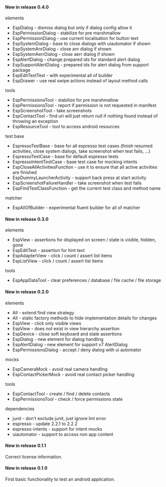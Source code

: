 #### New in release 0.4.0

elements

* EspDialog - dismiss dialog but only if dialog config allow it
* EspPermissionDialog - stabilize for pre marshmallow
* EspPermissionDialog - use current localisation for button text
* EspSystemDialog - base to close dialogs with uiautomator if shown
* EspSystemAnrDialog - close anr dialog if shown
* EspSystemAerrDialog - close aerr dialog if shown
* EspAlertDialog - change prepared ids for standard alert dialog
* EspSupportAlertDialog - prepared ids for alert dialog from support package
* EspEditTextTest - with experimental all of builder
* EspDrawer - use real swipe actions instead of layout method calls

tools

* EspPermissionsTool - stabilize for pre marshmallow
* EspPermissionsTool - report if permission is not requested in manifest
* EspScreenshotTool - take screenshots
* EspContactTool - find uri will just return null if nothing found instead of throwing an exception
* EspResourceTool - tool to access android resources

test base

* EspressoTestBase - base for all espresso test cases (finish resumed activities, close system dialogs, take screenshot when test fails, ...)
* EspressoTestCase - base for default espresso tests
* EspressoIntentTestCase - base test case for mocking intents
* EspCloseAllActivitiesFunction - use it to ensure that all active activities are finished
* EspDummyLauncherActivity - support back press at start activity
* EspScreenshotFailureHandler - take screenshot when test fails
* EspFindTestClassFunction - get the current test class and method name

matcher

* EspAllOfBuilder - experimental fluent builder for all of matcher

#### New in release 0.3.0

elements

* EspView - assertions for displayed on screen / state is visible, hidden, gone
* EspEditText - assertion for hint text
* EspAdapterView - click / count / assert list items
* EspListView - click / count / assert list items

tools

* EspAppDataTool - clear preferences / database / file cache / file storage

#### New in release 0.2.0

elements

* All - extend find view strategy
* All - static factory methods to hide implementation details for changes
* EspView - click only visible views
* EspView - does not exist in view hierarchy assertion
* EspDevice - close soft keyboard and state assertions
* EspDialog - new element for dialog handling
* EspAlertDialog - new element for support v7 AlertDialog
* EspPermissionsDialog - accept / deny dialog with ui automator

mocks

* EspCameraMock - avoid real camera handling
* EspContactPickerMock - avoid real contact picker handling

tools

* EspContactTool - create / find / delete contacts
* EspPermissionsTool - check / force permissions state

dependencies

* junit - don't exclude junit, just ignore lint error
* espresso - update 2.2.1 to 2.2.2
* espresso-intents - support for intent mocks
* uiautomator - support to access non app content

#### New in release 0.1.1

Correct license information.

#### New in release 0.1.0

First basic functionality to test an android application.